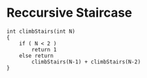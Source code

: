 # Reccursive Staircase

```
int climbStairs(int N)
{
	if ( N < 2 )
		return 1
	else return
		climbStairs(N-1) + climbStairs(N-2)
}
```
